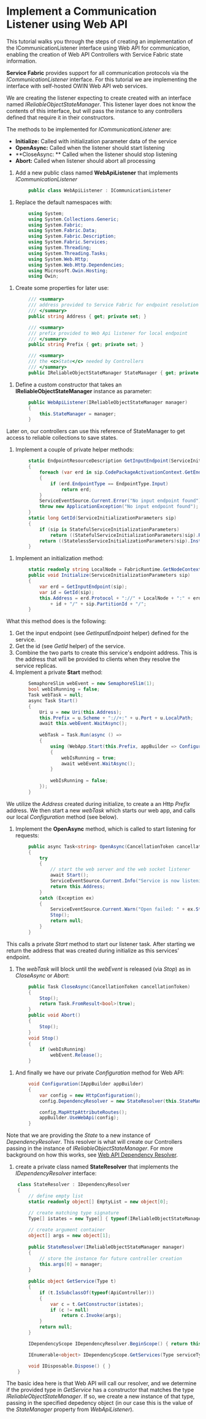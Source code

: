 <properties 
   pageTitle="commuication-listener-with-web-api"
   description="This tutorial goes into details on how to create a Microsoft Azure Service Fabric ICommunicationListener using Web API"
   services="service-fabric" 
   documentationCenter=".net" 
   authors="zbrad" 
   manager="mike.andrews" 
   editor="vturcek" />

<tags
   ms.service="service-fabric"
   ms.devlang="dotnet"
   ms.topic="article"
   ms.tgt_pltfrm="NA"
   ms.workload="multiple" 
   ms.date="04/13/15"
   ms.author="brad.merrill"/>

# Implement a Communication Listener using Web API

This tutorial walks you through the steps of creating an implementation of the ICommunicationListener interface using Web API for communication, enabling the creation of Web API Controllers with Service Fabric state information.
 
**Service Fabric** provides support for all communication protocols via the _ICommunicationListener_ interface. For this tutorial we are implementing the interface with self-hosted OWIN Web API web services.  

We are creating the listener expecting to create created with an interface named _IReliableObjectStateManager_.  This listener layer does not know the contents of this interface, but will pass the instance to any controllers defined that require it in their constructors.

The methods to be implemented for _ICommunicationListener_ are:
- **Initialize:** Called with initialization parameter data of the service
- **OpenAsync:** Called when the listener should start listening
- **CloseAsync: ** Called when the listener should stop listening
- **Abort:** Called when listener should abort all processing

1. Add a new public class named **WebApiListener** that implements _ICommunicationListener_
```c#
        public class WebApiListener : ICommunicationListener
```

1.  Replace the default namespaces with:
```c#
        using System;
        using System.Collections.Generic;
        using System.Fabric;
        using System.Fabric.Data;
        using System.Fabric.Description;
        using System.Fabric.Services;
        using System.Threading;
        using System.Threading.Tasks;
        using System.Web.Http;
        using System.Web.Http.Dependencies;
        using Microsoft.Owin.Hosting;
        using Owin;
```

1. Create some properties for later use:
```c#
        /// <summary>
        /// address provided to Service Fabric for endpoint resolution
        /// </summary>
        public string Address { get; private set; }

        /// <summary>
        /// prefix provided to Web Api listener for local endpoint
        /// </summary>
        public string Prefix { get; private set; }

		/// <summary>
		/// the <c>State</c> needed by Controllers
		/// </summary>
		public IReliableObjectStateManager StateManager { get; private set; }
```
1. Define a custom constructor that takes an **IReliableObjectStateManager** instance as parameter:
```c#
		public WebApiListener(IReliableObjectStateManager manager)
		{
			this.StateManager = manager;
		}
```
  Later on, our controllers can use this reference of StateManager to get access to reliable collections to save states.
1. Implement a couple of private helper methods:
```c#
        static EndpointResourceDescription GetInputEndpoint(ServiceInitializationParameters sip)
        {
            foreach (var erd in sip.CodePackageActivationContext.GetEndpoints())
            {
                if (erd.EndpointType == EndpointType.Input)
                    return erd;
            }
            ServiceEventSource.Current.Error("No input endpoint found");
            throw new ApplicationException("No input endpoint found");
        }
        static long GetId(ServiceInitializationParameters sip)
        {
            if (sip is StatefulServiceInitializationParameters)
                return ((StatefulServiceInitializationParameters)sip).ReplicaId;
            return ((StatelessServiceInitializationParameters)sip).InstanceId;
        }
```
1. Implement an initialization method:
```c#
        static readonly string LocalNode = FabricRuntime.GetNodeContext().IPAddressOrFQDN;
        public void Initialize(ServiceInitializationParameters sip)
        {
            var erd = GetInputEndpoint(sip);
            var id = GetId(sip);
            this.Address = erd.Protocol + "://" + LocalNode + ":" + erd.Port + "/"
                + id + "/" + sip.PartitionId + "/";
        }
```
What this method does is the following:
  1. Get the input endpoint (see _GetInputEndpoint_ helper) defined for the service.
  1. Get the id (see _GetId_ helper) of the service.
  1. Combine the two parts to create this service's endpoint address. This is the address that will be provided to clients when they resolve the service replicas.
1. Implement a private **Start** method:
```c#
        SemaphoreSlim webEvent = new SemaphoreSlim(1);
        bool webIsRunning = false;
        Task webTask = null;
        async Task Start()
        {
            Uri u = new Uri(this.Address);
            this.Prefix = u.Scheme + "://+:" + u.Port + u.LocalPath;
            await this.webEvent.WaitAsync();
        
            webTask = Task.Run(async () =>
            {
                using (WebApp.Start(this.Prefix, appBuilder => Configuration(appBuilder)))
                {
                    webIsRunning = true;
                    await webEvent.WaitAsync();
                }
        
                webIsRunning = false;
            });
        }
```
  We utilize the _Address_ created during initialize, to create a an Http _Prefix_ address.  We then start a new _webTask_ which starts our web app, and calls our local _Configuration_ method (see below).

1. Implement the **OpenAsync** method, which is called to start listening for requests:
```c#
        public async Task<string> OpenAsync(CancellationToken cancellationToken)
        {
            try
            {
                // start the web server and the web socket listener
                await Start();
                ServiceEventSource.Current.Info("Service is now listening on: " + this.Address);
                return this.Address;
            }
            catch (Exception ex)
            {
                ServiceEventSource.Current.Warn("Open failed: " + ex.StackTrace);
                Stop();
                return null;
            }
        }
```
  This calls a private _Start_ method to start our listener task.  After starting we return the address that was created during initialize as this services' endpoint.

1. The _webTask_ will block until the _webEvent_ is released (via _Stop_) as in _CloseAsync_ or _Abort_:
```c#
        public Task CloseAsync(CancellationToken cancellationToken)
        {
            Stop();
            return Task.FromResult<bool>(true);
        }
        public void Abort()
        {
            Stop();
        }
        void Stop()
        {
            if (webIsRunning)
                webEvent.Release();
        }
```
1. And finally we have our private _Configuration_ method for Web API:
```c#
        void Configuration(IAppBuilder appBuilder)
        {
            var config = new HttpConfiguration();
            config.DependencyResolver = new StateResolver(this.StateManager);

            config.MapHttpAttributeRoutes();
            appBuilder.UseWebApi(config);
        }
```
  Note that we are providing the _State_ to a new instance of _DependencyResolver_.  This resolver is what will create our Controllers passing in the instance of _IReliableObjectStateManager_.  For more background on how this works, see [Web API Dependency Resolver](http://www.asp.net/web-api/overview/advanced/dependency-injection).

1. create a private class named **StateResolver** that implements the _IDependencyResolver_ interface:
```c#
    class StateResolver : IDependencyResolver
    {
        // define empty list
        static readonly object[] EmptyList = new object[0];

        // create matching type signature
		Type[] istates = new Type[] { typeof(IReliableObjectStateManager) };
        
        // create argument container
        object[] args = new object[1];
        
		public StateResolver(IReliableObjectStateManager manager)
		{
			// store the instance for future controller creation
			this.args[0] = manager;
		}
        
        public object GetService(Type t)
        {
            if (t.IsSubclassOf(typeof(ApiController)))
            {
                var c = t.GetConstructor(istates);
                if (c != null)
                    return c.Invoke(args);
            }
            return null;
        }

        IDependencyScope IDependencyResolver.BeginScope() { return this; }

        IEnumerable<object> IDependencyScope.GetServices(Type serviceType) { return EmptyList; }

        void IDisposable.Dispose() { }
    }
```

  The basic idea here is that Web API will call our resolver, and we determine if the provided type in _GetService_ has a constructor that matches the type _IReliableObjectStateManager_. If so, we create a new instance of that type, passing in the specified depedency object (in our case this is the value of the _StateManager_ property from _WebApiListener_).
